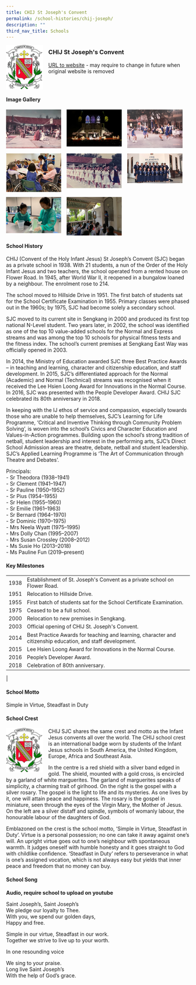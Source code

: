 ```yaml
---
title: CHIJ St Joseph's Convent
permalink: /school-histories/chij-joseph/
description: ""
third_nav_title: Schools
---
```

<img src="/images/chijstjoseph1.png" style="width:20%;margin-right:15px;" align = "left">

### **CHIJ St Joseph's Convent**
[URL to website](https://chijstjosephsconvent.moe.edu.sg/) - may require to change in future when original website is removed

<br clear="left">

#### **Image Gallery**

<p><a href="/images/chijstjoseph2.jpg">  
<img src="/images/chijstjoseph2.jpg" style="width:30%;margin-right:15px;" align = "left">
</a></p>

<p><a href="/images/chijstjoseph3.jpg">  
<img src="/images/chijstjoseph3.jpg" style="width:30%;margin-right:15px;" align = "left">
</a></p>

<p><a href="/images/chijstjoseph4.jpg">  
<img src="/images/chijstjoseph4.jpg" style="width:30%;margin-right:15px;" align = "left">
</a></p>

<br clear="left">

<p><a href="/images/chijstjoseph5.jpg">  
<img src="/images/chijstjoseph5.jpg" style="width:30%;margin-right:15px;" align = "left">
</a></p>

<p><a href="/images/chijstjoseph6.jpg">  
<img src="/images/chijstjoseph6.jpg" style="width:30%;margin-right:15px;" align = "left">
</a></p>

<p><a href="/images/chijstjoseph7.jpg">  
<img src="/images/chijstjoseph7.jpg" style="width:30%;margin-right:15px;" align = "left">
</a></p>

<br clear="left">

<p><a href="/images/chijstjoseph8.jpg">  
<img src="/images/chijstjoseph8.jpg" style="width:30%;margin-right:15px;" align = "left">
</a></p>

<p><a href="/images/chijstjoseph9.jpg">  
<img src="/images/chijstjoseph9.jpg" style="width:30%;margin-right:15px;" align = "left">
</a></p>

<br clear="left">

#### **School History**
CHIJ (Convent of the Holy Infant Jesus) St Joseph’s Convent (SJC) began as a private school in 1938. With 21 students, a nun of the Order of the Holy Infant Jesus and two teachers, the school operated from a rented house on Flower Road. In 1945, after World War II, it reopened in a bungalow loaned by a neighbour. The enrolment rose to 214. 

The school moved to Hillside Drive in 1951. The first batch of students sat for the School Certificate Examination in 1955. Primary classes were phased out in the 1960s; by 1975, SJC had become solely a secondary school.

SJC moved to its current site in Sengkang in 2000 and produced its first top national N-Level student. Two years later, in 2002, the school was identified as one of the top 10 value-added schools for the Normal and Express streams and was among the top 10 schools for physical fitness tests and the fitness index. The school’s current premises at Sengkang East Way was officially opened in 2003.

In 2014, the Ministry of Education awarded SJC three Best Practice Awards – in teaching and learning, character and citizenship education, and staff development. In 2015, SJC’s differentiated approach for the Normal (Academic) and Normal (Technical) streams was recognised when it received the Lee Hsien Loong Award for Innovations in the Normal Course. In 2016, SJC was presented with the People Developer Award. CHIJ SJC celebrated its 80th anniversary in 2018.

In keeping with the IJ ethos of service and compassion, especially towards those who are unable to help themselves, SJC’s Learning for Life Programme, ‘Critical and Inventive Thinking through Community Problem Solving’, is woven into the school’s Civics and Character Education and Values-in-Action programmes. Building upon the school’s strong tradition of netball, student leadership and interest in the performing arts, SJC’s Direct School Admission areas are theatre, debate, netball and student leadership. SJC’s Applied Learning Programme is ‘The Art of Communication through Theatre and Debates’.   

Principals:<br>
\- Sr Theodora (1938–1941)<br>
\- Sr Clement (1941–1947)<br>
\- Sr Pauline (1950–1952)<br>
\- Sr Pius (1954–1955)<br>
\- Sr Helen (1955–1960)<br>
\- Sr Emilie (1961–1963)<br>
\- Sr Bernard (1964–1970)<br>
\- Sr Dominic (1970–1975)<br>
\- Mrs Neela Wyatt (1975–1995)<br>
\- Mrs Dolly Chan (1995–2007)<br>
\- Mrs Susan Crossley (2008–2012)<br>
\- Ms Susie Ho (2013–2018)<br>
\- Ms Pauline Fun (2019–present)

#### **Key Milestones**

|  |  |
|:---:|---|
| 1938 | Establishment of St. Joseph's Convent as a private school on Flower Road. |
| 1951 | Relocation to Hillside Drive. |
| 1955 | First batch of students sat for the School Certificate Examination. |
| 1975 | Ceased to be a full school. |
| 2000 | Relocation to new premises in Sengkang. |
| 2003 | Official opening of CHIJ St. Joseph's Convent. |
| 2014 | Best Practice Awards for teaching and learning, character and citizenship education, and staff development. |
| 2015 | Lee Hsien Loong Award for Innovations in the Normal Course. |
| 2016 | People’s Developer Award. |
| 2018 | Celebration of 80th anniversary. |
|

#### **School Motto**
Simple in Virtue, Steadfast in Duty

#### **School Crest**
<img src="/images/chijstjoseph1.png" style="width:20%;margin-right:15px;" align = "left">

CHIJ SJC shares the same crest and motto as the Infant Jesus convents all over the world. The CHIJ school crest is an international badge worn by students of the Infant Jesus schools in South America, the United Kingdom, Europe, Africa and Southeast Asia.

In the centre is a red shield with a silver band edged in gold. The shield, mounted with a gold cross, is encircled by a garland of white marguerites. The garland of marguerites speaks of simplicity, a charming trait of girlhood. On the right is the gospel with a silver rosary. The gospel is the light to life and its mysteries. As one lives by it, one will attain peace and happiness. The rosary is the gospel in miniature, seen through the eyes of the Virgin Mary, the Mother of Jesus. On the left are a silver distaff and spindle, symbols of womanly labour, the honourable labour of the daughters of God. 

Emblazoned on the crest is the school motto, ‘Simple in Virtue, Steadfast in Duty’. Virtue is a personal possession; no one can take it away against one’s will. An upright virtue goes out to one’s neighbour with spontaneous warmth. It judges oneself with humble honesty and it goes straight to God with childlike confidence. ‘Steadfast in Duty’ refers to perseverance in what is one’s assigned vocation, which is not always easy but yields that inner peace and freedom that no money can buy.

#### **School Song**
**Audio, require school to upload on youtube**

Saint Joseph’s, Saint Joseph’s<br>
We pledge our loyalty to Thee.<br>
With you, we spend our golden days,<br>
Happy and free.

Simple in our virtue, Steadfast in our work.<br>
Together we strive to live up to your worth.

In one resounding voice

We sing to your praise.<br>
Long live Saint Joseph’s<br>
With the help of God’s grace.